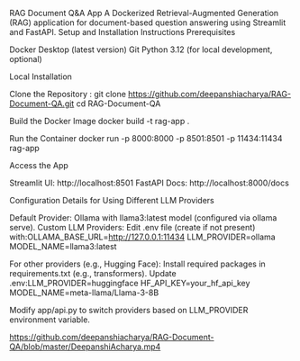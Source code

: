 RAG Document Q&A App
A Dockerized Retrieval-Augmented Generation (RAG) application for document-based question answering using Streamlit and FastAPI.
Setup and Installation Instructions
Prerequisites

Docker Desktop (latest version)
Git
Python 3.12 (for local development, optional)

Local Installation

Clone the Repository :
git clone https://github.com/deepanshiacharya/RAG-Document-QA.git
cd RAG-Document-QA


Build the Docker Image
docker build -t rag-app .


Run the Container
docker run -p 8000:8000 -p 8501:8501 -p 11434:11434 rag-app


Access the App

Streamlit UI: http://localhost:8501
FastAPI Docs: http://localhost:8000/docs



Configuration Details for Using Different LLM Providers

Default Provider: Ollama with llama3:latest model (configured via ollama serve).
Custom LLM Providers:
Edit .env file (create if not present) with:OLLAMA_BASE_URL=http://127.0.0.1:11434
LLM_PROVIDER=ollama
MODEL_NAME=llama3:latest

For other providers (e.g., Hugging Face):
Install required packages in requirements.txt (e.g., transformers).
Update .env:LLM_PROVIDER=huggingface
HF_API_KEY=your_hf_api_key
MODEL_NAME=meta-llama/Llama-3-8B


Modify app/api.py to switch providers based on LLM_PROVIDER environment variable.



https://github.com/deepanshiacharya/RAG-Document-QA/blob/master/DeepanshiAcharya.mp4


